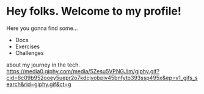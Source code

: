 # Hey folks. Welcome to my profile!

Here you gonna find some...
- Docs
- Exercises
- Challenges 

about my journey in the tech.
https://media0.giphy.com/media/5Zesu5VPNGJlm/giphy.gif?cid=6c09b952ooey5uepr2o7kdcjvobpiv45bnfyto393ssp495x&ep=v1_gifs_search&rid=giphy.gif&ct=g

